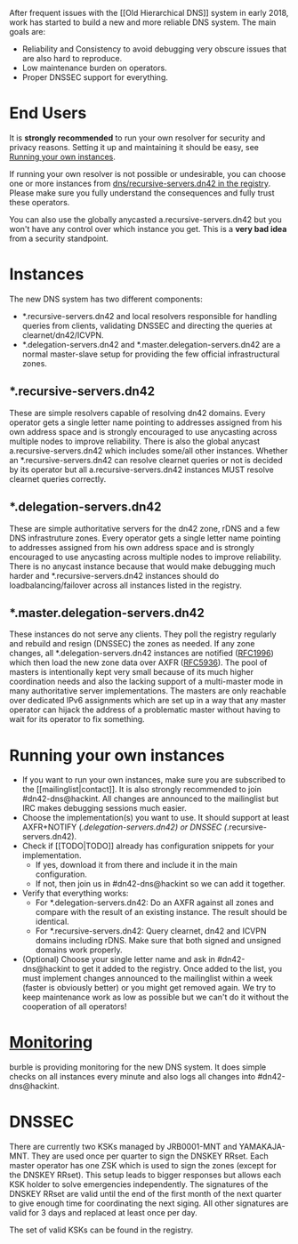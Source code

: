 After frequent issues with the [[Old Hierarchical DNS]] system in early 2018, work has started to build a new and more reliable DNS system. The main goals are:
* Reliability and Consistency to avoid debugging very obscure issues that are also hard to reproduce.
* Low maintenance burden on operators.
* Proper DNSSEC support for everything.

# End Users
It is **strongly recommended** to run your own resolver for security and privacy reasons. Setting it up and maintaining it should be easy, see [Running your own instances](#running-your-own-instances).

If running your own resolver is not possible or undesirable, you can choose one or more instances from [dns/recursive-servers.dn42 in the registry](https://git.dn42.us/dn42/registry/src/master/data/dns/recursive-servers.dn42). Please make sure you fully understand the consequences and fully trust these operators.

You can also use the globally anycasted a.recursive-servers.dn42 but you won't have any control over which instance you get. This is a **very bad idea** from a security standpoint.

# Instances
The new DNS system has two different components:
* *.recursive-servers.dn42 and local resolvers responsible for handling queries from clients, validating DNSSEC and directing the queries at clearnet/dn42/ICVPN.
* *.delegation-servers.dn42 and *.master.delegation-servers.dn42 are a normal master-slave setup for providing the few official infrastructural zones.

## *.recursive-servers.dn42
These are simple resolvers capable of resolving dn42 domains. Every operator gets a single letter name pointing to addresses assigned from his own address space and is strongly encouraged to use anycasting across multiple nodes to improve reliability. There is also the global anycast a.recursive-servers.dn42 which includes some/all other instances. Whether an *.recursive-servers.dn42 can resolve clearnet queries or not is decided by its operator but all a.recursive-servers.dn42 instances MUST resolve clearnet queries correctly.

## *.delegation-servers.dn42
These are simple authoritative servers for the dn42 zone, rDNS and a few DNS infrastruture zones. Every operator gets a single letter name pointing to addresses assigned from his own address space and is strongly encouraged to use anycasting across multiple nodes to improve reliability. There is no anycast instance because that would make debugging much harder and *.recursive-servers.dn42 instances should do loadbalancing/failover across all instances listed in the registry.

## *.master.delegation-servers.dn42
These instances do not serve any clients. They poll the registry regularly and rebuild and resign (DNSSEC) the zones as needed. If any zone changes, all *.delegation-servers.dn42 instances are notified ([RFC1996](https://tools.ietf.org/html/rfc1996)) which then load the new zone data over AXFR ([RFC5936](https://tools.ietf.org/html/rfc5936)). The pool of masters is intentionally kept very small because of its much higher coordination needs and also the lacking support of a multi-master mode in many authoritative server implementations. The masters are only reachable over dedicated IPv6 assignments which are set up in a way that any master operator can hijack the address of a problematic master without having to wait for its operator to fix something.

# Running your own instances
* If you want to run your own instances, make sure you are subscribed to the [[mailinglist|contact]]. It is also strongly recommended to join #dn42-dns@hackint. All changes are announced to the mailinglist but IRC makes debugging sessions much easier.
* Choose the implementation(s) you want to use. It should support at least AXFR+NOTIFY (*.delegation-servers.dn42) or DNSSEC (*.recursive-servers.dn42).
* Check if [[TODO|TODO]] already has configuration snippets for your implementation.
  * If yes, download it from there and include it in the main configuration.
  * If not, then join us in #dn42-dns@hackint so we can add it together.
* Verify that everything works:
  * For *.delegation-servers.dn42: Do an AXFR against all zones and compare with the result of an existing instance. The result should be identical.
  * For *.recursive-servers.dn42: Query clearnet, dn42 and ICVPN domains including rDNS. Make sure that both signed and unsigned domains work properly.
* (Optional) Choose your single letter name and ask in #dn42-dns@hackint to get it added to the registry. Once added to the list, you must implement changes announced to the mailinglist within a week (faster is obviously better) or you might get removed again. We try to keep maintenance work as low as possible but we can't do it without the cooperation of all operators!

# [Monitoring](https://grafana.burble.com/d/E4iCaHoWk/dn42-dns-status?orgId=1&refresh=1m)
burble is providing monitoring for the new DNS system. It does simple checks on all instances every minute and also logs all changes into #dn42-dns@hackint.

# DNSSEC
There are currently two KSKs managed by JRB0001-MNT and YAMAKAJA-MNT. They are used once per quarter to sign the DNSKEY RRset. Each master operator has one ZSK which is used to sign the zones (except for the DNSKEY RRset). This setup leads to bigger responses but allows each KSK holder to solve emergencies independently. The signatures of the DNSKEY RRset are valid until the end of the first month of the next quarter to give enough time for coordinating the next siging. All other signatures are valid for 3 days and replaced at least once per day.

The set of valid KSKs can be found in the registry.